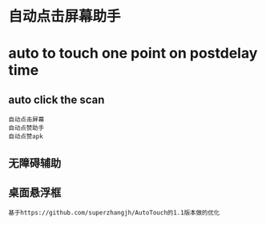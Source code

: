 # 自动点击屏幕助手

# auto to touch one point on postdelay time
## auto click the scan

    自动点击屏幕
    自动点赞助手
    自动点赞apk
    
## 无障碍辅助
## 桌面悬浮框

    基于https://github.com/superzhangjh/AutoTouch的1.1版本做的优化